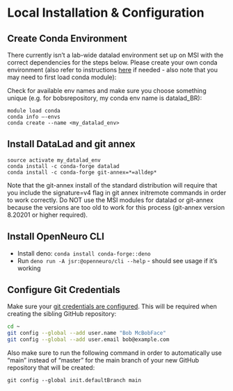 # Local Installation & Configuration

## Create Conda Environment
There currently isn’t a lab-wide datalad environment set up on MSI with the correct dependencies for the steps below. Please create your own conda environment (also refer to instructions [here](https://cdnis-brain.readthedocs.io/vscode/#conda-environments) if needed - also note that you may need to first load conda module):

Check for available env names and make sure you choose something unique (e.g. for bobsrepository, my conda env name is datalad_BR):
```
module load conda
conda info –-envs
conda create --name <my_datalad_env>
```

## Install DataLad and git annex
```
source activate my_datalad_env
conda install -c conda-forge datalad
conda install -c conda-forge git-annex=*=alldep*
```

Note that the git-annex install of the standard distribution will require that you include the signature=v4 flag in git annex initremote commands in order to work correctly. Do NOT use the MSI modules for datalad or git-annex because the versions are too old to work for this process (git-annex version 8.20201 or higher required).

## Install OpenNeuro CLI

- Install deno: `conda install conda-forge::deno`
- Run `deno run -A jsr:@openneuro/cli --help` - should see usage if it’s working


## Configure Git Credentials 
Make sure your [git credentials are configured](https://handbook.datalad.org/en/latest/intro/installation.html#initial-configuration). This will be required when creating the sibling GitHub repository:

```bash
cd ~
git config --global --add user.name "Bob McBobFace"
git config --global --add user.email bob@example.com
```

Also make sure to run the following command in order to automatically use “main” instead of “master” for the main branch of your new GitHub repository that will be created:

```
git config --global init.defaultBranch main
```
